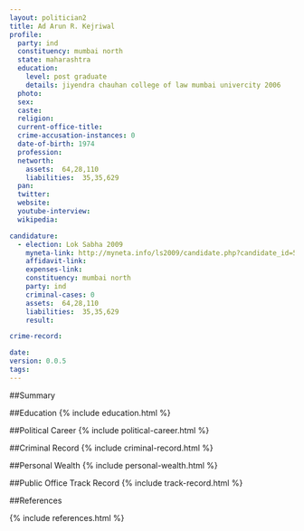 ```yaml
---
layout: politician2
title: Ad Arun R. Kejriwal
profile: 
  party: ind
  constituency: mumbai north
  state: maharashtra
  education: 
    level: post graduate
    details: jiyendra chauhan college of law mumbai univercity 2006
  photo: 
  sex: 
  caste: 
  religion: 
  current-office-title: 
  crime-accusation-instances: 0
  date-of-birth: 1974
  profession: 
  networth: 
    assets:  64,28,110
    liabilities:  35,35,629
  pan: 
  twitter: 
  website: 
  youtube-interview: 
  wikipedia: 

candidature: 
  - election: Lok Sabha 2009
    myneta-link: http://myneta.info/ls2009/candidate.php?candidate_id=5383
    affidavit-link: 
    expenses-link: 
    constituency: mumbai north 
    party: ind
    criminal-cases: 0
    assets:  64,28,110
    liabilities:  35,35,629
    result:  

crime-record: 

date: 
version: 0.0.5
tags: 
---
```

##Summary


##Education
{% include education.html %}


##Political Career
{% include political-career.html %}


##Criminal Record
{% include criminal-record.html %}


##Personal Wealth
{% include personal-wealth.html %}


##Public Office Track Record
{% include track-record.html %}


##References


{% include references.html %}